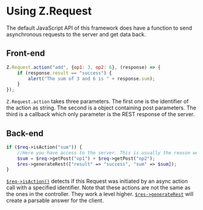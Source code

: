 # Using Z.Request
The default JavaScript API of this framework does have a function to send asynchronous requests to the server and get data back.
## Front-end
```js
Z.Request.action("add", {op1: 3, op2: 6}, (response) => {
    if (response.result == "success") {
        alert("The sum of 3 and 6 is " + response.sum);
    }
});
```
`Z.Request.action` takes three parameters. The first one is the identifier of the action as string. The second is a object containing post parameters. The third is a callback which only parameter is the REST response of the server.
## Back-end
```php
if ($req->isAction("sum")) {
    //Here you have access to the server. This is usually the reason we want to use this.
    $sum = $req->getPost("op1") + $req->getPost("op2");
    $res->generateRest(["result" => "success", "sum" => $sum]);
}
```
[`$req->isAction()`](https://zdoc.zierhut-it.de/classes/Request.html#method_isAction) detects if this Request was initiated by an async action call with a specified identifier. Note that these actions are not the same as the ones in the controller. They work a level higher. [`$res->generateRest`](https://zdoc.zierhut-it.de/classes/Response.html#method_generateRest) will create a parsable answer for the client.
